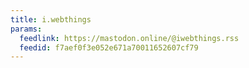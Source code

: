 ```yaml
---
title: i.webthings
params:
  feedlink: https://mastodon.online/@iwebthings.rss
  feedid: f7aef0f3e052e671a70011652607cf79
---
```

